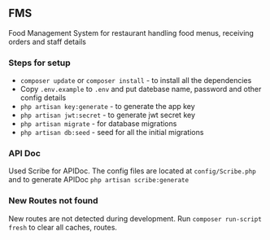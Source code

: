 ## FMS
Food Management System for restaurant handling food menus, receiving orders and staff details

### Steps for setup
- `composer update` or `composer install` - to install all the dependencies
- Copy `.env.example` to `.env` and put datebase name, password and other config details
- `php artisan key:generate` - to generate the app key
- `php artisan jwt:secret` - to generate jwt secret key
- `php artisan migrate` - for database migrations
- `php artisan db:seed` - seed for all the initial migrations

### API Doc
Used Scribe for APIDoc. The config files are located at `config/Scribe.php` and to generate APIDoc `php artisan scribe:generate` 

### New Routes not found
New routes are not detected during development. Run `composer run-script fresh` to clear all caches, routes.
